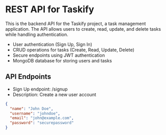# REST API for Taskify

This is the backend API for the Taskify project, a task management application. The API allows users to create, read, update, and delete tasks while handling authentication.

* User authentication (Sign Up, Sign In)
* CRUD operations for tasks (Create, Read, Update, Delete)
* Secure endpoints using JWT authentication
* MongoDB database for storing users and tasks

## API Endpoints

* Sign Up endpoint: /signup
* Description: Create a new user account

``` json
{
  "name": "John Doe",
  "username": "johndoe",
  "email": "john@example.com",
  "password": "securepassword"
}
```